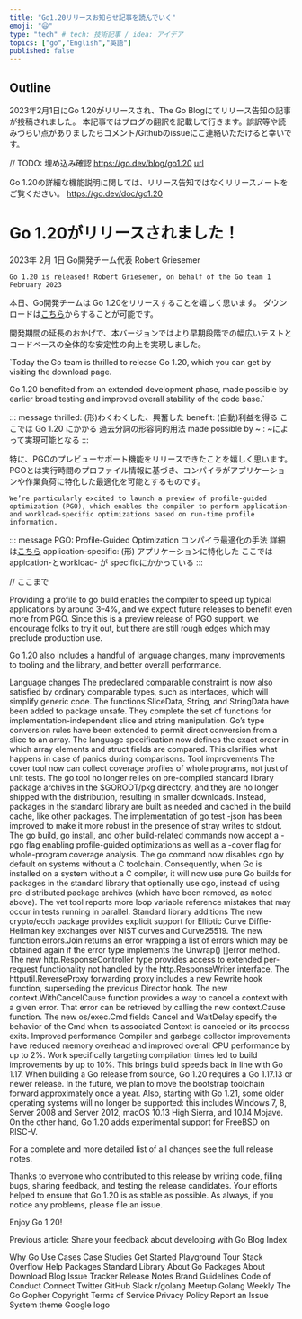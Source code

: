 ```yaml
---
title: "Go1.20リリースお知らせ記事を読んでいく"
emoji: "😃"
type: "tech" # tech: 技術記事 / idea: アイデア
topics: ["go","English","英語"]
published: false
---
```


## Outline
2023年2月1日にGo 1.20がリリースされ、The Go Blogにてリリース告知の記事が投稿されました。
本記事ではブログの翻訳を記載して行きます。誤訳等や読みづらい点がありましたらコメント/Githubのissueにご連絡いただけると幸いです。

// TODO: 埋め込み確認
https://go.dev/blog/go1.20
[url](https://go.dev/blog/go1.20)

Go 1.20の詳細な機能説明に関しては、リリース告知ではなくリリースノートをご覧ください。
https://go.dev/doc/go1.20



# Go 1.20がリリースされました！
2023年 2月 1日 
Go開発チーム代表 Robert Griesemer

`
Go 1.20 is released!
Robert Griesemer, on behalf of the Go team
1 February 2023
`

本日、Go開発チームは Go 1.20をリリースすることを嬉しく思います。
ダウンロードは[こちら](https://go.dev/dl/)からすることが可能です。

開発期間の延長のおかげで、本バージョンではより早期段階での幅広いテストとコードベースの全体的な安定性の向上を実現しました。

`Today the Go team is thrilled to release Go 1.20, which you can get by visiting the download page.

Go 1.20 benefited from an extended development phase, made possible by earlier broad testing and improved overall stability of the code base.`

::: message
thrilled: (形)わくわくした、興奮した
benefit: (自動)利益を得る ここでは Go 1.20 にかかる 過去分詞の形容詞的用法
made possible by ~ : ~によって実現可能となる
:::

特に、PGOのプレビューサポート機能をリリースできたことを嬉しく思います。
PGOとは実行時間のプロファイル情報に基づき、コンパイラがアプリケーションや作業負荷に特化した最適化を可能とするものです。

`
We’re particularly excited to launch a preview of profile-guided optimization (PGO), which enables the compiler to perform application- and workload-specific optimizations based on run-time profile information.
`

::: message
PGO: Profile-Guided Optimization コンパイラ最適化の手法 詳細は[こちら](https://go.dev/doc/pgo)
application-specific: (形) アプリケーションに特化した ここではapplcation-とworkload- が specificにかかっている
:::

// ここまで


 Providing a profile to go build enables the compiler to speed up typical applications by around 3–4%, and we expect future releases to benefit even more from PGO. Since this is a preview release of PGO support, we encourage folks to try it out, but there are still rough edges which may preclude production use.

Go 1.20 also includes a handful of language changes, many improvements to tooling and the library, and better overall performance.

Language changes
The predeclared comparable constraint is now also satisfied by ordinary comparable types, such as interfaces, which will simplify generic code.
The functions SliceData, String, and StringData have been added to package unsafe. They complete the set of functions for implementation-independent slice and string manipulation.
Go’s type conversion rules have been extended to permit direct conversion from a slice to an array.
The language specification now defines the exact order in which array elements and struct fields are compared. This clarifies what happens in case of panics during comparisons.
Tool improvements
The cover tool now can collect coverage profiles of whole programs, not just of unit tests.
The go tool no longer relies on pre-compiled standard library package archives in the $GOROOT/pkg directory, and they are no longer shipped with the distribution, resulting in smaller downloads. Instead, packages in the standard library are built as needed and cached in the build cache, like other packages.
The implementation of go test -json has been improved to make it more robust in the presence of stray writes to stdout.
The go build, go install, and other build-related commands now accept a -pgo flag enabling profile-guided optimizations as well as a -cover flag for whole-program coverage analysis.
The go command now disables cgo by default on systems without a C toolchain. Consequently, when Go is installed on a system without a C compiler, it will now use pure Go builds for packages in the standard library that optionally use cgo, instead of using pre-distributed package archives (which have been removed, as noted above).
The vet tool reports more loop variable reference mistakes that may occur in tests running in parallel.
Standard library additions
The new crypto/ecdh package provides explicit support for Elliptic Curve Diffie-Hellman key exchanges over NIST curves and Curve25519.
The new function errors.Join returns an error wrapping a list of errors which may be obtained again if the error type implements the Unwrap() []error method.
The new http.ResponseController type provides access to extended per-request functionality not handled by the http.ResponseWriter interface.
The httputil.ReverseProxy forwarding proxy includes a new Rewrite hook function, superseding the previous Director hook.
The new context.WithCancelCause function provides a way to cancel a context with a given error. That error can be retrieved by calling the new context.Cause function.
The new os/exec.Cmd fields Cancel and WaitDelay specify the behavior of the Cmd when its associated Context is canceled or its process exits.
Improved performance
Compiler and garbage collector improvements have reduced memory overhead and improved overall CPU performance by up to 2%.
Work specifically targeting compilation times led to build improvements by up to 10%. This brings build speeds back in line with Go 1.17.
When building a Go release from source, Go 1.20 requires a Go 1.17.13 or newer release. In the future, we plan to move the bootstrap toolchain forward approximately once a year. Also, starting with Go 1.21, some older operating systems will no longer be supported: this includes Windows 7, 8, Server 2008 and Server 2012, macOS 10.13 High Sierra, and 10.14 Mojave. On the other hand, Go 1.20 adds experimental support for FreeBSD on RISC-V.

For a complete and more detailed list of all changes see the full release notes.

Thanks to everyone who contributed to this release by writing code, filing bugs, sharing feedback, and testing the release candidates. Your efforts helped to ensure that Go 1.20 is as stable as possible. As always, if you notice any problems, please file an issue.

Enjoy Go 1.20!

Previous article: Share your feedback about developing with Go
Blog Index

Why Go
Use Cases
Case Studies
Get Started
Playground
Tour
Stack Overflow
Help
Packages
Standard Library
About Go Packages
About
Download
Blog
Issue Tracker
Release Notes
Brand Guidelines
Code of Conduct
Connect
Twitter
GitHub
Slack
r/golang
Meetup
Golang Weekly
The Go Gopher
Copyright
Terms of Service
Privacy Policy
Report an Issue
System theme
Google logo
